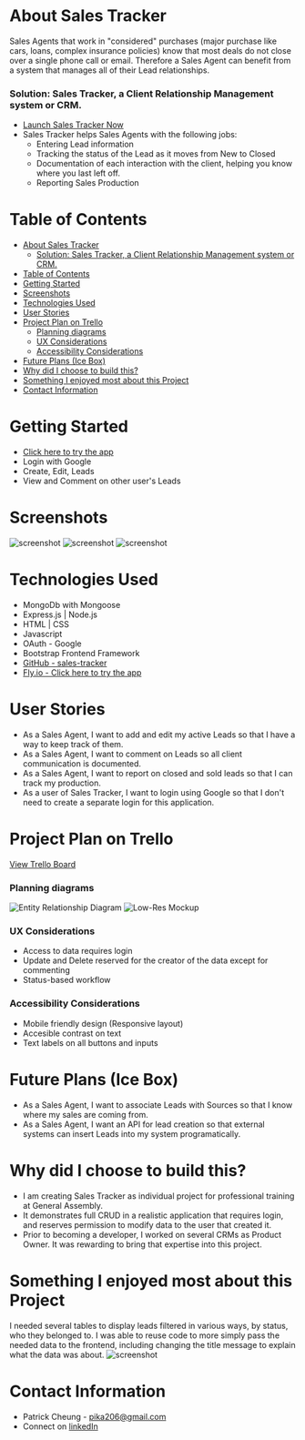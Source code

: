 
# About Sales Tracker
  Sales Agents that work in "considered" purchases (major purchase like cars, loans, complex insurance policies) know that most deals do not close over a single phone call or email.  Therefore a Sales Agent can benefit from a system that manages all of their Lead relationships.  
### Solution: Sales Tracker, a Client Relationship Management system or CRM.
- [Launch Sales Tracker Now](https://sales-tracker-pcheung.fly.dev/)
- Sales Tracker helps Sales Agents with the following jobs:
  - Entering Lead information
  - Tracking the status of the Lead as it moves from New to Closed
  - Documentation of each interaction with the client, helping you know where you last left off.
  - Reporting Sales Production

# Table of Contents
- [About Sales Tracker](#about-sales-tracker)
    - [Solution: Sales Tracker, a Client Relationship Management system or CRM.](#solution-sales-tracker-a-client-relationship-management-system-or-crm)
- [Table of Contents](#table-of-contents)
- [Getting Started](#getting-started)
- [Screenshots](#screenshots)
- [Technologies Used](#technologies-used)
- [User Stories](#user-stories)
- [Project Plan on Trello](#project-plan-on-trello)
    - [Planning diagrams](#planning-diagrams)
    - [UX Considerations](#ux-considerations)
    - [Accessibility Considerations](#accessibility-considerations)
- [Future Plans (Ice Box)](#future-plans-ice-box)
- [Why did I choose to build this?](#why-did-i-choose-to-build-this)
- [Something I enjoyed most about this Project](#something-i-enjoyed-most-about-this-project)
- [Contact Information](#contact-information)


# Getting Started
- [Click here to try the app](https://sales-tracker-pcheung.fly.dev/)
- Login with Google
- Create, Edit, Leads 
- View and Comment on other user's Leads

# Screenshots
![screenshot](/public/images/st-intro-flow.png "screenshot")
![screenshot](/public/images/st-image-1.png "screenshot")
![screenshot](/public/images/st-image-2.png "screenshot")

# Technologies Used
- MongoDb with Mongoose 
- Express.js | Node.js
- HTML | CSS 
- Javascript
- OAuth - Google
- Bootstrap Frontend Framework
- [GitHub - sales-tracker](https://github.com/thepika206/sales-tracker)
- [Fly.io - Click here to try the app](https://sales-tracker-pcheung.fly.dev/)

# User Stories
- As a Sales Agent, I want to add and edit my active Leads so that I have a way to keep track of them.
- As a Sales Agent, I want to comment on Leads so all client communication is documented.
- As a Sales Agent, I want to report on closed and sold leads so that I can track my production.
- As a user of Sales Tracker, I want to login using Google so that I don't need to create a separate login for this application.

# Project Plan on Trello
[View Trello Board](https://trello.com/b/eKkBHh2W/sales-tracker-planning)
### Planning diagrams
![Entity Relationship Diagram](/public/images/st-erd.png "Entity Relationship Diagram")
![Low-Res Mockup](/public/images/st-planning-image.png "Low-Res Mockup")


### UX Considerations
- Access to data requires login
- Update and Delete reserved for the creator of the data except for commenting
- Status-based workflow

### Accessibility Considerations
- Mobile friendly design (Responsive layout)
- Accesible contrast on text
- Text labels on all buttons and inputs 
  

# Future Plans (Ice Box)
- As a Sales Agent, I want to associate Leads with Sources so that I know where my sales are coming from.
- As a Sales Agent, I want an API for lead creation so that external systems can insert Leads into my system programatically.

# Why did I choose to build this?
- I am creating Sales Tracker as individual project for professional training at General Assembly.
- It demonstrates full CRUD in a realistic application that requires login, and reserves permission to modify data to the user that created it.
- Prior to becoming a developer, I worked on several CRMs as Product Owner. It was rewarding to bring that expertise into this project.

# Something I enjoyed most about this Project
I needed several tables to display leads filtered in various ways, by status, who they belonged to.  I was able to reuse code to more simply pass the needed data to the frontend, including changing the title message to explain what the data was about.
![screenshot](/public/images/st-code-snippet.png "screenshot")

# Contact Information
- Patrick Cheung - pika206@gmail.com
- Connect on [linkedIn](https://www.linkedin.com/in/patrick-cheung206/)